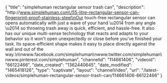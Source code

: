 {
    "title": "simplehuman rectangular sensor trash can",
    "description": "http:\/\/www.simplehuman.com\/55-litre-rectangular-sensor-can-fingerprint-proof-stainless-steel\nOur touch-free rectangular sensor can opens automatically with just a wave of your hand \u2014 from any angle \u2014 so throwing trash away is quick, efficient, and hassle-free. It also has our unique multi-sense technology that reacts and adapts to your behavior so it won't open unexpectedly or close before you've finished your task. Its space-efficient shape makes it easy to place directly against the wall and out of the way.\n\nwww.facebook.com\/simplehuman\nwww.twitter.com\/simplehuman\nwww.pinterest.com\/simplehuman",
    "channelid": "114661406",
    "videoid": "66122466",
    "date_created": "1362440645",
    "date_modified": "1465418126",
    "type": "captivate",
    "layout": "channelVideo",
    "url": "\/latest-videos\/simplehuman-rectangular-sensor-trash-can\/114661406-66122466"
}